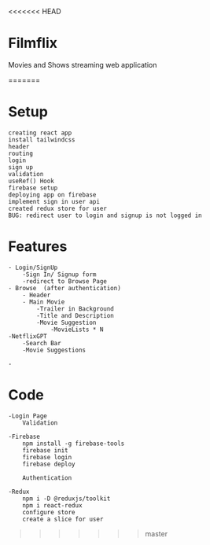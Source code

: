 <<<<<<< HEAD
# Filmflix
Movies and Shows streaming web application

=======
# Setup
    creating react app
    install tailwindcss
    header
    routing 
    login 
    sign up
    validation
    useRef() Hook
    firebase setup
    deploying app on firebase
    implement sign in user api
    created redux store for user
    BUG: redirect user to login and signup is not logged in
    
    
# Features
    
    - Login/SignUp
        -Sign In/ Signup form
        -redirect to Browse Page
    - Browse  (after authentication)
        - Header
        - Main Movie
            -Trailer in Background
            -Title and Description
            -Movie Suggestion
                -MovieLists * N
    -NetflixGPT
        -Search Bar
        -Movie Suggestions

    -
    
# Code
    -Login Page
        Validation

    -Firebase 
        npm install -g firebase-tools
        firebase init
        firebase login
        firebase deploy

        Authentication
        
    -Redux
        npm i -D @reduxjs/toolkit
        npm i react-redux
        configure store
        create a slice for user
>>>>>>> master
